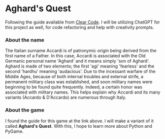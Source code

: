 # Aghard's Quest
Following the guide available from [Clear Code](https://www.youtube.com/watch?v=QU1pPzEGrqw). I will be utilizing ChatGPT for this project as well, for code refactoring and help with creativity prompts. 

### About the name
The Italian surname Accardi is of patronymic origin being derived from the first name of a Father. In this case, Accardi is associated with the Old Germanic personal name 'Aghard' and it means simply 'son of Aghard'. Aghard is made of two elements; the first 'agi' meaning 'fearless' and the second 'hardhu' meaning 'audacious'. Due to the incessant warfare of the Middle Ages, because of both internal troubles and external strife, a permanent military class was established, and soon military names were beginning to be found quite frequently. Indeed, a certain honor was associated with military names. This helps explain why Accardi and its many variants (Accardo & D'Accardo) are numerous through Italy. 

### About the game
I found the guide for this game at the link above. I will make a variant of it called **Aghard's Quest**. With this, I hope to learn more about Python and PyGame. 